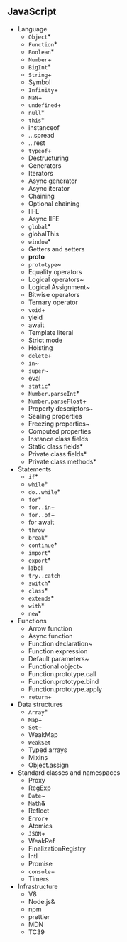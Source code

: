 ## JavaScript

- Language
  - `Object`*
  - `Function`*
  - `Boolean`*
  - `Number`+
  - `BigInt`*
  - `String`+
  - Symbol
  - `Infinity`+
  - `NaN`+
  - `undefined`+
  - `null`*
  - `this`*
  - instanceof
  - ...spread
  - ...rest
  - `typeof`+
  - Destructuring
  - Generators
  - Iterators
  - Async generator
  - Async iterator
  - Chaining
  - Optional chaining
  - IIFE
  - Async IIFE
  - `global`*
  - globalThis
  - `window`*
  - Getters and setters
  - __proto__
  - `prototype`~
  - Equality operators
  - Logical operators~
  - Logical Assignment~
  - Bitwise operators
  - Ternary operator
  - `void`+
  - yield
  - await
  - Template literal
  - Strict mode
  - Hoisting
  - `delete`+
  - `in`~
  - `super`~
  - eval
  - `static`*
  - `Number.parseInt`*
  - `Number.parseFloat`+
  - Property descriptors~
  - Sealing properties
  - Freezing properties~
  - Computed properties
  - Instance class fields
  - Static class fields*
  - Private class fields*
  - Private class methods*
- Statements
  - `if`*
  - `while`*
  - `do..while`*
  - `for`*
  - `for..in`+
  - `for..of`+
  - for await
  - `throw`
  - `break`*
  - `continue`*
  - `import`*
  - `export`*
  - label
  - `try..catch`
  - `switch`*
  - `class`*
  - `extends`*
  - `with`*
  - `new`*
- Functions
  - Arrow function
  - Async function
  - Function declaration~
  - Function expression
  - Default parameters~
  - Functional object~
  - Function.prototype.call
  - Function.prototype.bind
  - Function.prototype.apply
  - `return`+
- Data structures
  - `Array`*
  - `Map`+
  - `Set`+
  - WeakMap
  - `WeakSet`
  - Typed arrays
  - Mixins
  - Object.assign
- Standard classes and namespaces
  - Proxy
  - RegExp
  - `Date`~
  - `Math`&
  - Reflect
  - `Error`+
  - Atomics
  - `JSON`+
  - WeakRef
  - FinalizationRegistry
  - Intl
  - Promise
  - `console`+
  - Timers
- Infrastructure
  - V8
  - Node.js&
  - npm
  - prettier
  - MDN
  - TC39
